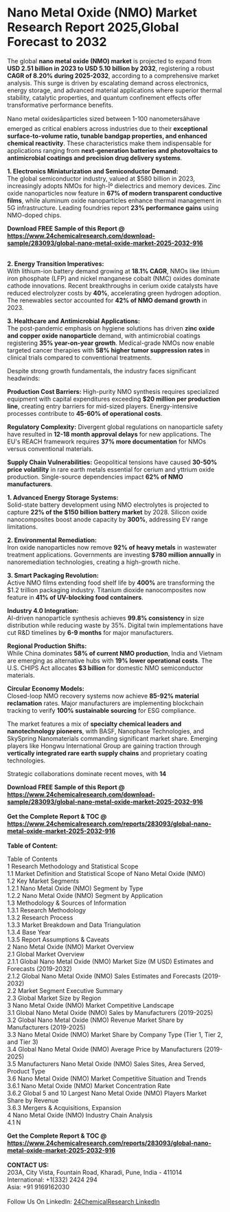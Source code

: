 <h1>Nano Metal Oxide (NMO) Market Research Report 2025,Global Forecast to 2032</h1><p>The global <strong>nano metal oxide (NMO) market</strong> is projected to expand from <strong>USD 2.51 billion in 2023 to USD 5.10 billion by 2032</strong>, registering a robust <strong>CAGR of 8.20% during 2025-2032</strong>, according to a comprehensive market analysis. This surge is driven by escalating demand across electronics, energy storage, and advanced material applications where superior thermal stability, catalytic properties, and quantum confinement effects offer transformative performance benefits.</p><p>Nano metal oxidesâparticles sized between 1-100 nanometersâhave emerged as critical enablers across industries due to their <strong>exceptional surface-to-volume ratio, tunable bandgap properties, and enhanced chemical reactivity</strong>. These characteristics make them indispensable for applications ranging from <strong>next-generation batteries and photovoltaics to antimicrobial coatings and precision drug delivery systems</strong>.</p><p><strong>1. Electronics Miniaturization and Semiconductor Demand:</strong><br>
The global semiconductor industry, valued at $580 billion in 2023, increasingly adopts NMOs for high-Îº dielectrics and memory devices. Zinc oxide nanoparticles now feature in <strong>67% of modern transparent conductive films</strong>, while aluminum oxide nanoparticles enhance thermal management in 5G infrastructure. Leading foundries report <strong>23% performance gains</strong> using NMO-doped chips.</p><div><b>Download FREE Sample of this Report @ 
            <a href="https://www.24chemicalresearch.com/download-sample/283093/global-nano-metal-oxide-market-2025-2032-916">
            https://www.24chemicalresearch.com/download-sample/283093/global-nano-metal-oxide-market-2025-2032-916</a></b></div><br><p><strong>2. Energy Transition Imperatives:</strong><br>
With lithium-ion battery demand growing at <strong>18.1% CAGR</strong>, NMOs like lithium iron phosphate (LFP) and nickel manganese cobalt (NMC) oxides dominate cathode innovations. Recent breakthroughs in cerium oxide catalysts have reduced electrolyzer costs by <strong>40%</strong>, accelerating green hydrogen adoption. The renewables sector accounted for <strong>42% of NMO demand growth</strong> in 2023.</p><p><strong>3. Healthcare and Antimicrobial Applications:</strong><br>
The post-pandemic emphasis on hygiene solutions has driven <strong>zinc oxide and copper oxide nanoparticle</strong> demand, with antimicrobial coatings registering <strong>35% year-on-year growth</strong>. Medical-grade NMOs now enable targeted cancer therapies with <strong>58% higher tumor suppression rates</strong> in clinical trials compared to conventional treatments.</p><p>Despite strong growth fundamentals, the industry faces significant headwinds:</p><p><strong>Production Cost Barriers:</strong> High-purity NMO synthesis requires specialized equipment with capital expenditures exceeding <strong>$20 million per production line</strong>, creating entry barriers for mid-sized players. Energy-intensive processes contribute to <strong>45-60% of operational costs</strong>.</p><p><strong>Regulatory Complexity:</strong> Divergent global regulations on nanoparticle safety have resulted in <strong>12-18 month approval delays</strong> for new applications. The EU's REACH framework requires <strong>37% more documentation</strong> for NMOs versus conventional materials.</p><p><strong>Supply Chain Vulnerabilities:</strong> Geopolitical tensions have caused <strong>30-50% price volatility</strong> in rare earth metals essential for cerium and yttrium oxide production. Single-source dependencies impact <strong>62% of NMO manufacturers</strong>.</p><p><strong>1. Advanced Energy Storage Systems:</strong><br>
Solid-state battery development using NMO electrolytes is projected to capture <strong>22% of the $150 billion battery market</strong> by 2028. Silicon oxide nanocomposites boost anode capacity by <strong>300%</strong>, addressing EV range limitations.</p><p><strong>2. Environmental Remediation:</strong><br>
Iron oxide nanoparticles now remove <strong>92% of heavy metals</strong> in wastewater treatment applications. Governments are investing <strong>$780 million annually</strong> in nanoremediation technologies, creating a high-growth niche.</p><p><strong>3. Smart Packaging Revolution:</strong><br>
Active NMO films extending food shelf life by <strong>400%</strong> are transforming the $1.2 trillion packaging industry. Titanium dioxide nanocomposites now feature in <strong>41% of UV-blocking food containers</strong>.</p><p><strong>Industry 4.0 Integration:</strong><br>
    AI-driven nanoparticle synthesis achieves <strong>99.8% consistency</strong> in size distribution while reducing waste by 35%. Digital twin implementations have cut R&amp;D timelines by <strong>6-9 months</strong> for major manufacturers.</p><p><strong>Regional Production Shifts:</strong><br>
    While China dominates <strong>58% of current NMO production</strong>, India and Vietnam are emerging as alternative hubs with <strong>19% lower operational costs</strong>. The U.S. CHIPS Act allocates <strong>$3 billion</strong> for domestic NMO semiconductor materials.</p><p><strong>Circular Economy Models:</strong><br>
    Closed-loop NMO recovery systems now achieve <strong>85-92% material reclamation</strong> rates. Major manufacturers are implementing blockchain tracking to verify <strong>100% sustainable sourcing</strong> for ESG compliance.</p><p>The market features a mix of <strong>specialty chemical leaders and nanotechnology pioneers</strong>, with BASF, Nanophase Technologies, and SkySpring Nanomaterials commanding significant market share. Emerging players like Hongwu International Group are gaining traction through <strong>vertically integrated rare earth supply chains</strong> and proprietary coating technologies.</p><p>Strategic collaborations dominate recent moves, with <strong>14</strong></p><div><b>Download FREE Sample of this Report @ 
            <a href="https://www.24chemicalresearch.com/download-sample/283093/global-nano-metal-oxide-market-2025-2032-916">
            https://www.24chemicalresearch.com/download-sample/283093/global-nano-metal-oxide-market-2025-2032-916</a></b></div><br><div><b>Get the Complete Report & TOC @ 
            <a href="https://www.24chemicalresearch.com/reports/283093/global-nano-metal-oxide-market-2025-2032-916">
            https://www.24chemicalresearch.com/reports/283093/global-nano-metal-oxide-market-2025-2032-916</a></b></div><br>
            <b>Table of Content:</b><p>Table of Contents<br />
1 Research Methodology and Statistical Scope<br />
1.1 Market Definition and Statistical Scope of Nano Metal Oxide (NMO)<br />
1.2 Key Market Segments<br />
1.2.1 Nano Metal Oxide (NMO) Segment by Type<br />
1.2.2 Nano Metal Oxide (NMO) Segment by Application<br />
1.3 Methodology & Sources of Information<br />
1.3.1 Research Methodology<br />
1.3.2 Research Process<br />
1.3.3 Market Breakdown and Data Triangulation<br />
1.3.4 Base Year<br />
1.3.5 Report Assumptions & Caveats<br />
2 Nano Metal Oxide (NMO) Market Overview<br />
2.1 Global Market Overview<br />
2.1.1 Global Nano Metal Oxide (NMO) Market Size (M USD) Estimates and Forecasts (2019-2032)<br />
2.1.2 Global Nano Metal Oxide (NMO) Sales Estimates and Forecasts (2019-2032)<br />
2.2 Market Segment Executive Summary<br />
2.3 Global Market Size by Region<br />
3 Nano Metal Oxide (NMO) Market Competitive Landscape<br />
3.1 Global Nano Metal Oxide (NMO) Sales by Manufacturers (2019-2025)<br />
3.2 Global Nano Metal Oxide (NMO) Revenue Market Share by Manufacturers (2019-2025)<br />
3.3 Nano Metal Oxide (NMO) Market Share by Company Type (Tier 1, Tier 2, and Tier 3)<br />
3.4 Global Nano Metal Oxide (NMO) Average Price by Manufacturers (2019-2025)<br />
3.5 Manufacturers Nano Metal Oxide (NMO) Sales Sites, Area Served, Product Type<br />
3.6 Nano Metal Oxide (NMO) Market Competitive Situation and Trends<br />
3.6.1 Nano Metal Oxide (NMO) Market Concentration Rate<br />
3.6.2 Global 5 and 10 Largest Nano Metal Oxide (NMO) Players Market Share by Revenue<br />
3.6.3 Mergers & Acquisitions, Expansion<br />
4 Nano Metal Oxide (NMO) Industry Chain Analysis<br />
4.1 N</p><div><b>Get the Complete Report & TOC @ 
            <a href="https://www.24chemicalresearch.com/reports/283093/global-nano-metal-oxide-market-2025-2032-916">
            https://www.24chemicalresearch.com/reports/283093/global-nano-metal-oxide-market-2025-2032-916</a></b></div><br><b>CONTACT US:</b><br>
            203A, City Vista, Fountain Road, Kharadi, Pune, India - 411014<br>
            International: +1(332) 2424 294<br>
            Asia: +91 9169162030 <br><br>
            Follow Us On LinkedIn: <a href="https://www.linkedin.com/company/24chemicalresearch/">24ChemicalResearch LinkedIn</a>